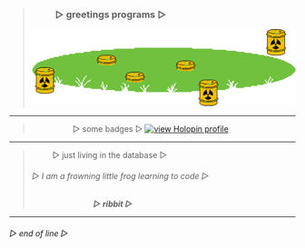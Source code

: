 > ### &emsp; &emsp; ▷ greetings programs ▷
> ![](pnd.png)

------

> &emsp; &emsp; &emsp; &emsp; ▷ some badges ▷
[![view Holopin profile](https://holopin.me/frowningfrog)](https://holopin.io/@frowningfrog)

------

> &emsp; &emsp; ▷ just living in the database ▷
> ###### ▷ I am a frowning little frog learning to code ▷   
> &emsp; &emsp; &emsp; &emsp; &emsp; &emsp; ***▷ ribbit ▷***

------

###### ▷ end of line ▷
